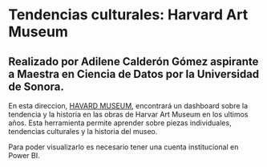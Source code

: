 # Tendencias culturales: Harvard Art Museum 

## Realizado por Adilene Calderón Gómez aspirante a Maestra en Ciencia de Datos por la Universidad de Sonora.


En esta direccion, [HAVARD MUSEUM](https://app.powerbi.com/links/6mnJzBC6fB?ctid=67553645-0db3-4480-b127-6f819a79e367&pbi_source=linkShare&bookmarkGuid=feb15757-aa19-4f85-b8e8-b9c8fed28c28), encontrará un dashboard sobre la tendencia y la historia en las obras de Harvar Art Museum en los ultimos años. Esta herramienta permite aprender sobre piezas individuales, tendencias culturales y la historia del museo. 

Para poder visualizarlo es necesario tener una cuenta institucional en Power BI. 

